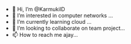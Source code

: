 - 👋 Hi, I’m @KarmukilD
- 👀 I’m interested in computer networks ...
- 🌱 I’m currently learning cloud  ...
- 💞️ I’m looking to collaborate on team project...
- 📫 How to reach me ajay...

<!---
KarmukilD/KarmukilD is a ✨ special ✨ repository because its `README.md` (this file) appears on your GitHub profile.
You can click the Preview link to take a look at your changes.
--->
